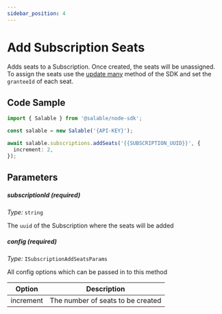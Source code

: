 ```yaml
---
sidebar_position: 4
---
```


# Add Subscription Seats

Adds seats to a Subscription. Once created, the seats will be unassigned. To assign the seats use the [update many](../licenses/update-many.md) method of the SDK and set the `granteeId` of each seat.

## Code Sample

```typescript
import { Salable } from '@salable/node-sdk';

const salable = new Salable('{API-KEY}');

await salable.subscriptions.addSeats('{{SUBSCRIPTION_UUID}}', {
  increment: 2,
});
```

## Parameters

##### subscriptionId (_required_)

_Type:_ `string`

The `uuid` of the Subscription where the seats will be added

##### config (_required_)

_Type:_ `ISubscriptionAddSeatsParams`

All config options which can be passed in to this method

| Option    | Description                       |
| --------- | --------------------------------- |
| increment | The number of seats to be created |
